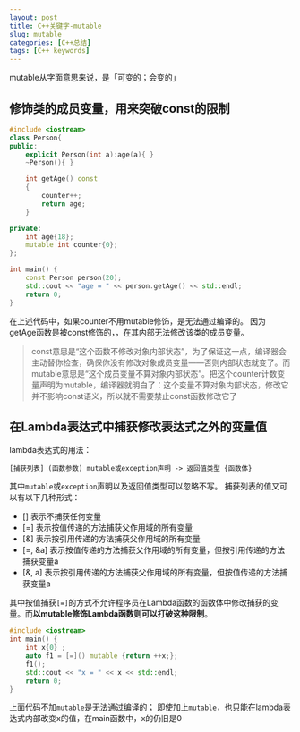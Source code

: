 ```yaml
---
layout: post
title: C++关键字-mutable
slug: mutable
categories: [C++总结]
tags: [C++ keywords]
---
```


mutable从字面意思来说，是「可变的；会变的」

## 修饰类的成员变量，用来突破const的限制
```cpp
#include <iostream>
class Person{
public:
    explicit Person(int a):age(a){ }
    ~Person(){ }

    int getAge() const
    {
        counter++;
        return age;
    }

private:
    int age{18};
    mutable int counter{0};
};

int main() {
    const Person person(20);
    std::cout << "age = " << person.getAge() << std::endl;
    return 0;
}
```
在上述代码中，如果counter不用mutable修饰，是无法通过编译的。
因为getAge函数是被const修饰的，，在其内部无法修改该类的成员变量。
> const意思是“这个函数不修改对象内部状态”，为了保证这一点，编译器会主动替你检查，确保你没有修改对象成员变量——否则内部状态就变了。而mutable意思是“这个成员变量不算对象内部状态”。把这个counter计数变量声明为mutable，编译器就明白了：这个变量不算对象内部状态，修改它并不影响const语义，所以就不需要禁止const函数修改它了

## 在Lambda表达式中捕获修改表达式之外的变量值

lambda表达式的用法：
```
[捕获列表] (函数参数) mutable或exception声明 -> 返回值类型 {函数体}
```
其中`mutable`或`exception`声明以及返回值类型可以忽略不写。
捕获列表的值又可以有以下几种形式：
+ [] 表示不捕获任何变量
+ [=] 表示按值传递的方法捕获父作用域的所有变量
+ [&] 表示按引用传递的方法捕获父作用域的所有变量
+ [=, &a] 表示按值传递的方法捕获父作用域的所有变量，但按引用传递的方法捕获变量a
+ [&, a] 表示按引用传递的方法捕获父作用域的所有变量，但按值传递的方法捕获变量a

其中按值捕获`[=]`的方式不允许程序员在Lambda函数的函数体中修改捕获的变量。而**以mutable修饰Lambda函数则可以打破这种限制**。

```cpp
#include <iostream>
int main() {
    int x{0} ;
    auto f1 = [=]() mutable {return ++x;};
    f1();
    std::cout << "x = " << x << std::endl;
    return 0;
}
```
上面代码不加`mutable`是无法通过编译的；
即使加上`mutable`，也只能在lambda表达式内部改变x的值，在main函数中，x的仍旧是0